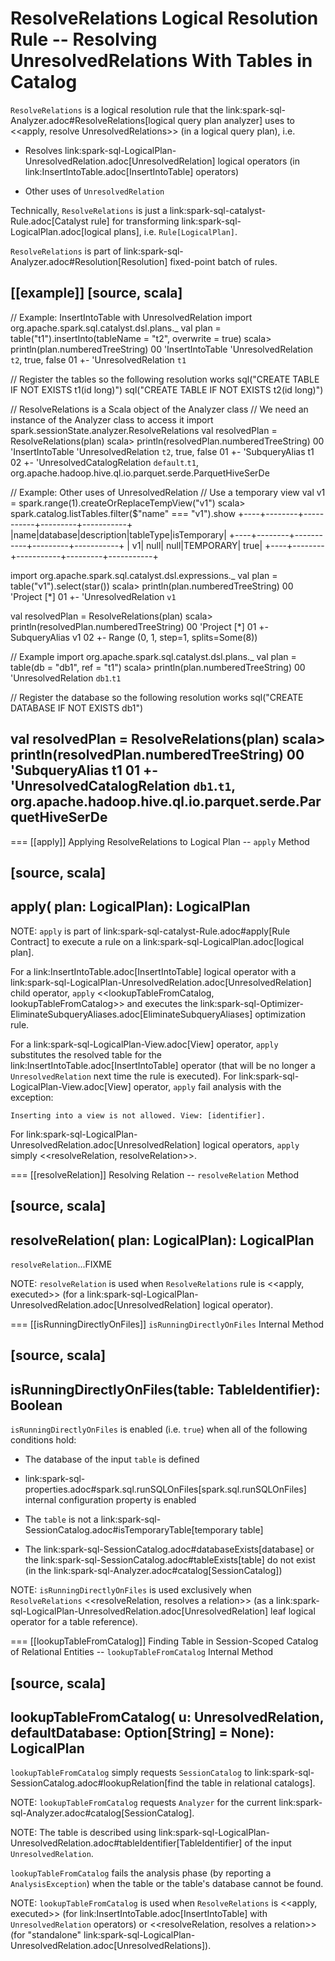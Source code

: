 # ResolveRelations Logical Resolution Rule -- Resolving UnresolvedRelations With Tables in Catalog

`ResolveRelations` is a logical resolution rule that the link:spark-sql-Analyzer.adoc#ResolveRelations[logical query plan analyzer] uses to <<apply, resolve UnresolvedRelations>> (in a logical query plan), i.e.

* Resolves link:spark-sql-LogicalPlan-UnresolvedRelation.adoc[UnresolvedRelation] logical operators (in link:InsertIntoTable.adoc[InsertIntoTable] operators)

* Other uses of `UnresolvedRelation`

Technically, `ResolveRelations` is just a link:spark-sql-catalyst-Rule.adoc[Catalyst rule] for transforming link:spark-sql-LogicalPlan.adoc[logical plans], i.e. `Rule[LogicalPlan]`.

`ResolveRelations` is part of link:spark-sql-Analyzer.adoc#Resolution[Resolution] fixed-point batch of rules.

[[example]]
[source, scala]
----
// Example: InsertIntoTable with UnresolvedRelation
import org.apache.spark.sql.catalyst.dsl.plans._
val plan = table("t1").insertInto(tableName = "t2", overwrite = true)
scala> println(plan.numberedTreeString)
00 'InsertIntoTable 'UnresolvedRelation `t2`, true, false
01 +- 'UnresolvedRelation `t1`

// Register the tables so the following resolution works
sql("CREATE TABLE IF NOT EXISTS t1(id long)")
sql("CREATE TABLE IF NOT EXISTS t2(id long)")

// ResolveRelations is a Scala object of the Analyzer class
// We need an instance of the Analyzer class to access it
import spark.sessionState.analyzer.ResolveRelations
val resolvedPlan = ResolveRelations(plan)
scala> println(resolvedPlan.numberedTreeString)
00 'InsertIntoTable 'UnresolvedRelation `t2`, true, false
01 +- 'SubqueryAlias t1
02    +- 'UnresolvedCatalogRelation `default`.`t1`, org.apache.hadoop.hive.ql.io.parquet.serde.ParquetHiveSerDe

// Example: Other uses of UnresolvedRelation
// Use a temporary view
val v1 = spark.range(1).createOrReplaceTempView("v1")
scala> spark.catalog.listTables.filter($"name" === "v1").show
+----+--------+-----------+---------+-----------+
|name|database|description|tableType|isTemporary|
+----+--------+-----------+---------+-----------+
|  v1|    null|       null|TEMPORARY|       true|
+----+--------+-----------+---------+-----------+

import org.apache.spark.sql.catalyst.dsl.expressions._
val plan = table("v1").select(star())
scala> println(plan.numberedTreeString)
00 'Project [*]
01 +- 'UnresolvedRelation `v1`

val resolvedPlan = ResolveRelations(plan)
scala> println(resolvedPlan.numberedTreeString)
00 'Project [*]
01 +- SubqueryAlias v1
02    +- Range (0, 1, step=1, splits=Some(8))

// Example
import org.apache.spark.sql.catalyst.dsl.plans._
val plan = table(db = "db1", ref = "t1")
scala> println(plan.numberedTreeString)
00 'UnresolvedRelation `db1`.`t1`

// Register the database so the following resolution works
sql("CREATE DATABASE IF NOT EXISTS db1")

val resolvedPlan = ResolveRelations(plan)
scala> println(resolvedPlan.numberedTreeString)
00 'SubqueryAlias t1
01 +- 'UnresolvedCatalogRelation `db1`.`t1`, org.apache.hadoop.hive.ql.io.parquet.serde.ParquetHiveSerDe
----

=== [[apply]] Applying ResolveRelations to Logical Plan -- `apply` Method

[source, scala]
----
apply(
  plan: LogicalPlan): LogicalPlan
----

NOTE: `apply` is part of link:spark-sql-catalyst-Rule.adoc#apply[Rule Contract] to execute a rule on a link:spark-sql-LogicalPlan.adoc[logical plan].

For a link:InsertIntoTable.adoc[InsertIntoTable] logical operator with a link:spark-sql-LogicalPlan-UnresolvedRelation.adoc[UnresolvedRelation] child operator, `apply` <<lookupTableFromCatalog, lookupTableFromCatalog>> and executes the link:spark-sql-Optimizer-EliminateSubqueryAliases.adoc[EliminateSubqueryAliases] optimization rule.

For a link:spark-sql-LogicalPlan-View.adoc[View] operator, `apply` substitutes the resolved table for the link:InsertIntoTable.adoc[InsertIntoTable] operator (that will be no longer a `UnresolvedRelation` next time the rule is executed). For link:spark-sql-LogicalPlan-View.adoc[View] operator, `apply` fail analysis with the exception:

```
Inserting into a view is not allowed. View: [identifier].
```

For link:spark-sql-LogicalPlan-UnresolvedRelation.adoc[UnresolvedRelation] logical operators, `apply` simply <<resolveRelation, resolveRelation>>.

=== [[resolveRelation]] Resolving Relation -- `resolveRelation` Method

[source, scala]
----
resolveRelation(
  plan: LogicalPlan): LogicalPlan
----

`resolveRelation`...FIXME

NOTE: `resolveRelation` is used when `ResolveRelations` rule is <<apply, executed>> (for a link:spark-sql-LogicalPlan-UnresolvedRelation.adoc[UnresolvedRelation] logical operator).

=== [[isRunningDirectlyOnFiles]] `isRunningDirectlyOnFiles` Internal Method

[source, scala]
----
isRunningDirectlyOnFiles(table: TableIdentifier): Boolean
----

`isRunningDirectlyOnFiles` is enabled (i.e. `true`) when all of the following conditions hold:

* The database of the input `table` is defined

* link:spark-sql-properties.adoc#spark.sql.runSQLOnFiles[spark.sql.runSQLOnFiles] internal configuration property is enabled

* The `table` is not a link:spark-sql-SessionCatalog.adoc#isTemporaryTable[temporary table]

* The link:spark-sql-SessionCatalog.adoc#databaseExists[database] or the link:spark-sql-SessionCatalog.adoc#tableExists[table] do not exist (in the link:spark-sql-Analyzer.adoc#catalog[SessionCatalog])

NOTE: `isRunningDirectlyOnFiles` is used exclusively when `ResolveRelations` <<resolveRelation, resolves a relation>> (as a link:spark-sql-LogicalPlan-UnresolvedRelation.adoc[UnresolvedRelation] leaf logical operator for a table reference).

=== [[lookupTableFromCatalog]] Finding Table in Session-Scoped Catalog of Relational Entities -- `lookupTableFromCatalog` Internal Method

[source, scala]
----
lookupTableFromCatalog(
  u: UnresolvedRelation,
  defaultDatabase: Option[String] = None): LogicalPlan
----

`lookupTableFromCatalog` simply requests `SessionCatalog` to link:spark-sql-SessionCatalog.adoc#lookupRelation[find the table in relational catalogs].

NOTE: `lookupTableFromCatalog` requests `Analyzer` for the current link:spark-sql-Analyzer.adoc#catalog[SessionCatalog].

NOTE: The table is described using link:spark-sql-LogicalPlan-UnresolvedRelation.adoc#tableIdentifier[TableIdentifier] of the input `UnresolvedRelation`.

`lookupTableFromCatalog` fails the analysis phase (by reporting a `AnalysisException`) when the table or the table's database cannot be found.

NOTE: `lookupTableFromCatalog` is used when `ResolveRelations` is <<apply, executed>> (for link:InsertIntoTable.adoc[InsertIntoTable] with `UnresolvedRelation` operators) or <<resolveRelation, resolves a relation>> (for "standalone" link:spark-sql-LogicalPlan-UnresolvedRelation.adoc[UnresolvedRelations]).
